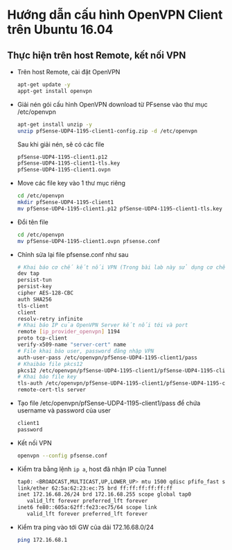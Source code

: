# Hướng dẫn cấu hình OpenVPN Client trên Ubuntu 16.04

## Thực hiện trên host Remote, kết nối VPN
  - Trên host Remote, cài đặt OpenVPN
    ```sh
    apt-get update -y
    appt-get install openvpn
    ```

  - Giải nén gói cấu hình OpenVPN download từ PFsense vào thư mục /etc/openvpn
  	```sh
  	apt-get install unzip -y
  	unzip pfSense-UDP4-1195-client1-config.zip -d /etc/openvpn
  	```
  	Sau khi giải nén, sẽ có các file
  	```sh
  	pfSense-UDP4-1195-client1.p12 
  	pfSense-UDP4-1195-client1-tls.key 
  	pfSense-UDP4-1195-client1.ovpn
  	```

  - Move các file key vào 1 thư mục riêng
  	```sh
  	cd /etc/openvpn
  	mkdir pfSense-UDP4-1195-client1
  	mv pfSense-UDP4-1195-client1.p12 pfSense-UDP4-1195-client1-tls.key pfSense-UDP4-1195-client1
  	```

  - Đổi tên file
  	```sh
  	cd /etc/openvpn
  	mv pfSense-UDP4-1195-client1.ovpn pfsense.conf
  	```

  - Chỉnh sửa lại file pfsense.conf như sau

  	```sh
  	# Khai báo cơ chế kết nối VPN (Trong bài lab này sử dụng cơ chế tap của OpenVPN nên khai báo `dev tap`, nếu dùng tun thì khai báo `dev tun`)
  	dev tap
	persist-tun
	persist-key
	cipher AES-128-CBC
	auth SHA256
	tls-client
	client
	resolv-retry infinite
	# Khai báo IP của OpenVPN Server kết nối tới và port
	remote [ip_provider_openvpn] 1194
	proto tcp-client
	verify-x509-name "server-cert" name
	# File khai báo user, password đăng nhập VPN
	auth-user-pass /etc/openvpn/pfSense-UDP4-1195-client1/pass
	# Khaibáo file pkcs12
	pkcs12 /etc/openvpn/pfSense-UDP4-1195-client1/pfSense-UDP4-1195-client1.p12
	# Khai báo file key
	tls-auth /etc/openvpn/pfSense-UDP4-1195-client1/pfSense-UDP4-1195-client1-tls.key 1
	remote-cert-tls server
	```	

  - Tạo file /etc/openvpn/pfSense-UDP4-1195-client1/pass để chứa username và password của user
  	```sh
  	client1
	password
  	```

  - Kết nối VPN
  	```sh
  	openvpn --config pfsense.conf
  	```

  - Kiểm tra bằng lệnh `ip a`, host đã nhận IP của Tunnel
  	```sh
  	tap0: <BROADCAST,MULTICAST,UP,LOWER_UP> mtu 1500 qdisc pfifo_fast state UNKNOWN group default qlen 100
    link/ether 62:5a:62:23:ec:75 brd ff:ff:ff:ff:ff:ff
    inet 172.16.68.26/24 brd 172.16.68.255 scope global tap0
       valid_lft forever preferred_lft forever
    inet6 fe80::605a:62ff:fe23:ec75/64 scope link 
       valid_lft forever preferred_lft forever
  	```

  - Kiểm tra ping vào tới GW của dải 172.16.68.0/24
  	```sh
  	ping 172.16.68.1
  	```